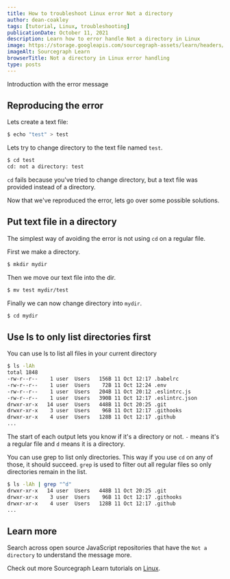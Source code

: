 ```yaml
---
title: How to troubleshoot Linux error Not a directory
author: dean-coakley
tags: [tutorial, Linux, troubleshooting]
publicationDate: October 11, 2021
description: Learn how to error handle Not a directory in Linux
image: https://storage.googleapis.com/sourcegraph-assets/learn/headers/sourcegraph-learn-header.png
imageAlt: Sourcegraph Learn
browserTitle: Not a directory in Linux error handling
type: posts
---
```


Introduction with the error message

## Reproducing the error

Lets create a text file:
```bash
$ echo "test" > test
```

Lets try to change directory to the text file named `test`.
```bash
$ cd test
cd: not a directory: test
```

`cd` fails because you've tried to change directory, but a text file was provided instead of a directory.

Now that we've reproduced the error, lets go over some possible solutions.

## Put text file in a directory

The simplest way of avoiding the error is not using `cd` on a regular file.

First we make a directory.

```bash
$ mkdir mydir
```

Then we move our text file into the dir.

```bash
$ mv test mydir/test
```

Finally we can now change directory into `mydir`.

```bash
$ cd mydir
```

## Use ls to only list directories first

You can use ls to list all files in your current directory
```bash
$ ls -lAh
total 1848
-rw-r--r--    1 user  Users   156B 11 Oct 12:17 .babelrc
-rw-r--r--    1 user  Users    72B 11 Oct 12:24 .env
-rw-r--r--    1 user  Users   204B 11 Oct 20:12 .eslintrc.js
-rw-r--r--    1 user  Users   390B 11 Oct 12:17 .eslintrc.json
drwxr-xr-x   14 user  Users   448B 11 Oct 20:25 .git
drwxr-xr-x    3 user  Users    96B 11 Oct 12:17 .githooks
drwxr-xr-x    4 user  Users   128B 11 Oct 12:17 .github
...
```

The start of each output lets you know if it's a directory or not. `-` means it's a regular file and `d` means it is a directory.

You can use grep to list only directories. This way if you use `cd` on any of those, it should succeed. `grep` is used to filter out all regular files so only directories remain in the list.

```bash
$ ls -lAh | grep "^d"
drwxr-xr-x   14 user  Users   448B 11 Oct 20:25 .git
drwxr-xr-x    3 user  Users    96B 11 Oct 12:17 .githooks
drwxr-xr-x    4 user  Users   128B 11 Oct 12:17 .github
...
```

## Learn more

Search across open source JavaScript repositories that have the `Not a directory` to understand the message more.

<SourcegraphSearch query="Not a directory" patternType="literal"/>

Check out more Sourcegraph Learn tutorials on [Linux](https://learn.sourcegraph.com/tags/linux).
